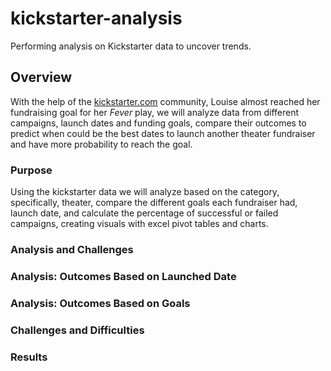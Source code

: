# kickstarter-analysis
Performing analysis on Kickstarter data to uncover trends.
## Overview
With the help of the [kickstarter.com](https://www.kickstarter.com/) community, Louise almost reached her fundraising goal for her *Fever* play, we will analyze data from 
different campaigns, launch dates and funding goals, compare their outcomes to predict when could be the best dates to launch another theater fundraiser and have more probability 
to reach the goal. 

### Purpose
Using the kickstarter data we will analyze based on the category, specifically, theater, compare the different goals each fundraiser had, launch date, and calculate the percentage 
of successful or failed campaigns, creating visuals with excel pivot tables and charts.  

### Analysis and Challenges 


### Analysis: Outcomes Based on Launched Date



### Analysis: Outcomes Based on Goals

### Challenges and Difficulties 

### Results 
